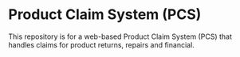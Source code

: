 # Product Claim System (PCS)
This repository is for a web-based Product Claim System (PCS) that handles claims for product returns, repairs and financial.
